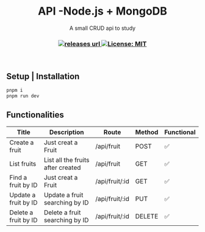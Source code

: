 <p align="center">
</p>

<h1 align="center">API -Node.js + MongoDB</h1>
<p align="center">A small CRUD api to study</p>

<h3 align="center">

  <!-- Version -->
  <a href="https://github.com/Renan-Rosa/api-node-mongo/releases">
    <img alt="releases url" src="https://img.shields.io/github/v/release/Renan-Rosa/api-node-mongo?style=for-the-badge&labelColor=1C1E26&color=FF79C6">
  </a>  
  
 <!-- License -->
  <a href="./LICENSE" target="_blank">
    <img alt="License: MIT" src="https://img.shields.io/badge/license%20-MIT-1C1E26?style=for-the-badge&labelColor=1C1E26&color=FF79C6">
  </a>
</h3>

<br />


## Setup | Installation

```sh
pnpm i
pnpm run dev

```
## Functionalities

<table>
  <thead>
    <tr>
      <th>Title</th>
      <th>Description</th>
      <th>Route</th>
      <th>Method</th>
      <th>Functional</th>
    </tr>
  </thead>
  <tbody>
    <tr>
      <td>Create a fruit</td>
      <td>Just creat a Fruit</td>
      <td>/api/fruit</td>
      <td>POST</td>
      <td>✅</td>
    </tr>
    <tr>
      <td>List fruits</td>
      <td>List all the fruits after created</td>
      <td>/api/fruit</td>
      <td>GET</td>
      <td>✅</td>
    </tr>
      <tr>
      <td>Find a fruit by ID</td>
      <td>Just creat a Fruit</td>
      <td>/api/fruit/:id</td>
      <td>GET</td>
      <td>✅</td>
    </tr>
    <tr>
      <td>Update a fruit by ID</td>
      <td>Update a fruit searching by ID</td>
      <td>/api/fruit/:id</td>
      <td>PUT</td>
      <td>✅</td>
    </tr>
      <tr>
      <td>Delete a fruit by ID</td>
      <td>Delete a fruit searching by ID</td>
      <td>/api/fruit/:id</td>
      <td>DELETE</td>
      <td>✅</td>
    </tr>
  </tbody>
</table>